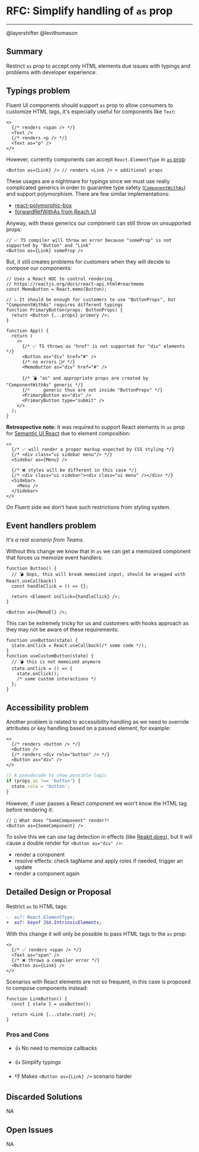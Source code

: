 # RFC: Simplify handling of `as` prop

---

@layershifter @levithomason

## Summary

Restrict `as` prop to accept only HTML elements due issues with typings and problems with developer experience.

## Typings problem

Fluent UI components should support `as` prop to allow consumers to customize HTML tags, it's especially useful for components like `Text`:

```tsx
<>
  {/* renders <span /> */}
  <Text />
  {/* renders <p /> */}
  <Text as="p" />
</>
```

However, currently components can accept  `React.ElementType` in [`as` prop](https://github.com/microsoft/fluentui/blob/7f5086718eec496063c6830302c162117fcfc4ec/packages/react-utilities/src/compose/types.ts#L15):

```tsx
<Button as={Link} /> // renders <Link /> + additional props
```

These usages are a nightmare for typings since we must use really complicated generics in order to guarantee type safety ([`ComponentWithAs`](https://github.com/microsoft/fluentui/blob/c27c8fa7ae589a61267bd0a6f0f1c7a49a6be9c2/packages/react-compose/src/types.ts#L21)) and support polymorphism. There are few similar implementations:

- [react-polymorphic-box](https://github.com/kripod/react-polymorphic-box)
- [forwardRefWithAs from Reach UI](https://github.com/reach/reach-ui/blob/e1a6fba7042e1e023c4a3a4e7c15a13225500667/packages/utils/src/index.tsx#L191-L199)

Anyway, with these generics our component can still throw on unsupported props:

```tsx
// ✅ TS compiler will throw an error because "someProp" is not supported by "Button" and "Link"
<Button as={Link} someProp />
```

But, it still creates problems for customers when they will decide to compose our components:

```tsx
// Uses a React HOC to control rendering
// https://reactjs.org/docs/react-api.html#reactmemo
const MemoButton = React.memo(Button);

// ⚠ It should be enough for customers to use "ButtonProps", but "ComponentWithAs" requires different typings
function PrimaryButton(props: ButtonProps) {
  return <Button {...props} primary />;
}

function App() {
  return (
    <>
      {/* ✅ TS throws as "href" is not supported for "div" elements */}
      <Button as="div" href="#" />
      {/* no errors 🤷‍♂️ */}
      <MemoButton as="div" href="#" />

      {/* 💣 "as" and appropriate props are created by "ComponentWithAs" generic */}
      {/*     generic thus are not inside "ButtonProps" */}
      <PrimaryButton as="div" />
      <PrimaryButton type="submit" />
    </>
  );
}
```

**Retrospective note:** It was required to support React elements in `as` prop for [Semantic UI React](https://github.com/Semantic-Org/Semantic-UI-React) due to element composition:

```tsx
<>
  {/* ✅ will render a proper markup expected by CSS styling */}
  {/* <div class="ui sidebar menu"/> */}
  <Sidebar as={Menu} />

  {/* ❌ styles will be different in this case */}
  {/* <div class="ui sidebar"><div class="ui menu" /></div> */}
  <Sidebar>
    <Menu />
  </Sidebar>
</>
```

On Fluent side we don't have such restrictions from styling system.

## Event handlers problem

_It's a real scenario from Teams._

Without this change we know that in `as` we can get a memoized component that forces us memoize event handlers:

```tsx
function Button() {
  // 💣 Oops, this will break memoized input, should be wrapped with React.useCallback()
  const handleClick = () => {};

  return <Element onClick={handleClick} />;
}

<Button as={MemoEl} />;
```

This can be extremely tricky for us and customers with hooks approach as they may not be aware of these requirements:

```tsx
function useButton(state) {
  state.onClick = React.useCallback(/* some code */);
}
function useCustomButton(state) {
  // 💣 this is not memoized anymore
  state.onClick = () => {
    state.onClick();
    /* some custom interactions */
  };
}
```

## Accessibility problem

Another problem is related to accessibility handling as we need to override attributes or key handling based on a passed element, for example:

```tsx
<>
  {/* renders <button /> */}
  <Button />
  {/* renders <div role="button" /> */}
  <Button as="div" />
</>
```

```ts
// A pseudocode to show possible logic
if (props.as !== 'button') {
  state.role = 'button';
}
```

However, if user passes a React component we won't know the HTML tag before rendering it:

```tsx
// 🤔 What does "SomeComponent" render?!
<Button as={SomeComponent} />
```

To solve this we can use tag detection in effects (like [Reakit does](https://github.com/reakit/reakit/blob/a211d94da9f3b683182568a56479b91afb1b85ae/packages/reakit/src/Button/Button.ts#L34-L39)), but it will cause a double render for `<Button as="div" />`:

- render a component
- resolve effects: check tagName and apply roles if needed, trigger an update
- render a component again

## Detailed Design or Proposal

Restrict `as` to HTML tags:

```diff
-  as?: React.ElementType;
+  as?: keyof JSX.IntrinsicElements;
```

With this change it will only be possible to pass HTML tags to the `as` prop:

```tsx
<>
  {/* ✅ renders <span /> */}
  <Text as="span" />
  {/* ❌ throws a compiler error */}
  <Button as={Link} />
</>
```

Scenarios with React elements are not so frequent, in this case is proposed to compose components instead:

```tsx
function LinkButton() {
  const { state } = useButton();

  return <Link {...state.root} />;
}
```

### Pros and Cons

- 👍 No need to memoize callbacks
- 👍 Simplify typings

- 👎 Makes `<Button as={Link} />` scenario harder

## Discarded Solutions

NA

## Open Issues

NA
